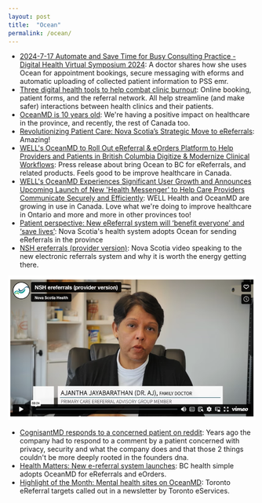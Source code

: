 ```yaml
---
layout: post
title:  "Ocean"
permalink: /ocean/
---
```


* [2024-7-17 Automate and Save Time for Busy Consulting Practice - Digital Health Virtual Symposium 2024](https://vimeo.com/962699925/16b491320b): A doctor shares how she uses Ocean for appointment bookings, secure messaging with eforms and automatic uploading of collected patient information to PSS emr. 
* [Three digital health tools to help combat clinic burnout](https://www.oceanmd.com/news/digital-health-tools-combat-clinic-burnout/): Online booking, patient forms, and the referral network. All help streamline (and make safer) interactions between health clinics and their patients.
* [OceanMD is 10 years old](https://www.oceanmd.com/news/introducing-oceanmd/): We're having a positive impact on healthcare in the province, and recently, the rest of Canada too.
* [Revolutionizing Patient Care: Nova Scotia’s Strategic Move to eReferrals](https://www.oceanmd.com/news/nova-scotia-ereferral-update/): Amazing!
* [WELL's OceanMD to Roll Out eReferral & eOrders Platform to Help Providers and Patients in British Columbia Digitize & Modernize Clinical Workflows](https://finance.yahoo.com/news/wells-oceanmd-roll-ereferral-eorders-100000646.html): Press release about bring Ocean to BC for eReferrals, and related products. Feels good to be improve healthcare in Canada.
* [WELL's OceanMD Experiences Significant User Growth and Announces Upcoming Launch of New 'Health Messenger' to Help Care Providers Communicate Securely and Efficiently](https://www.newswire.ca/news-releases/well-s-oceanmd-experiences-significant-user-growth-and-announces-upcoming-launch-of-new-health-messenger-to-help-care-providers-communicate-securely-and-efficiently-891854485.html): WELL Health and OceanMD are growing in use in Canada. Love what we're doing to improve healthcare in Ontario and more and more in other provinces too!
* [Patient perspective: New eReferral system will ‘benefit everyone’ and ‘save lives’](https://www.nshealth.ca/news-and-notices/patient-perspective-new-ereferral-system-will-benefit-everyone-and-save-lives): Nova Scotia's health system adopts Ocean for sending eReferrals in the province
* [NSH ereferrals (provider version)](https://vimeo.com/925147388/5aaa073de4): Nova Scotia video speaking to the new electronic referrals system and why it is worth the energy getting there.

![Nova scotia referrals transition provider video](/assets/2024/nova-scotia-referrals.png)

* [CognisantMD responds to a concerned patient on reddit](https://www.reddit.com/r/toronto/comments/5subvm/someone_gave_amateurs_access_to_our_health_records/): Years ago the company had to respond to a comment by a patient concerned with privacy, security and what the company does and that those 2 things couldn't be more deeply rooted in the founders dna.
* [Health Matters: New e-referral system launches](https://globalnews.ca/video/10582515/health-matters-new-e-referral-system-launches-the-dangers-of-wildfire-smoke/): BC health simple adopts OceanMD for eReferrals and eOrders.
* [Highlight of the Month: Mental health sites on OceanMD](https://mailchi.mp/fa037f5dc273/toronto-region-ereferral-quarterly-newsletter-q2-fy-10314145): Toronto eReferral targets called out in a newsletter by Toronto eServices.
